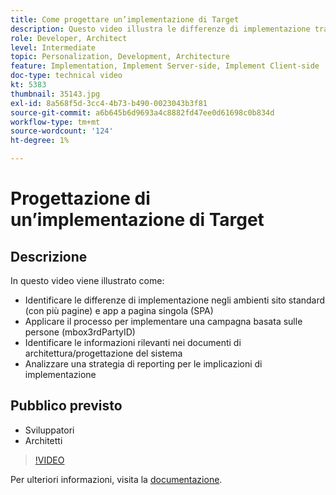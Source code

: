 ```yaml
---
title: Come progettare un’implementazione di Target
description: Questo video illustra le differenze di implementazione tra sviluppatori e architetti Adobe Target e gli ambienti per siti standard (con più pagine) e app a pagina singola (SPA). Scopri come applicare il processo per implementare una campagna basata sulle persone (mbox3rdPartyID), identificare le informazioni rilevanti nell’architettura del sistema/nei documenti di progettazione e analizzare una strategia di reporting per le implicazioni di implementazione.
role: Developer, Architect
level: Intermediate
topic: Personalization, Development, Architecture
feature: Implementation, Implement Server-side, Implement Client-side
doc-type: technical video
kt: 5383
thumbnail: 35143.jpg
exl-id: 8a568f5d-3cc4-4b73-b490-0023043b3f81
source-git-commit: a6b645b6d9693a4c8882fd47ee0d61698c0b834d
workflow-type: tm+mt
source-wordcount: '124'
ht-degree: 1%

---
```


# Progettazione di un’implementazione di Target

## Descrizione

In questo video viene illustrato come:

* Identificare le differenze di implementazione negli ambienti sito standard (con più pagine) e app a pagina singola (SPA)
* Applicare il processo per implementare una campagna basata sulle persone (mbox3rdPartyID)
* Identificare le informazioni rilevanti nei documenti di architettura/progettazione del sistema
* Analizzare una strategia di reporting per le implicazioni di implementazione

## Pubblico previsto

* Sviluppatori
* Architetti

>[!VIDEO](https://video.tv.adobe.com/v/35143/?quality=12)

Per ulteriori informazioni, visita la [documentazione](https://experienceleague.adobe.com/docs/target/using/implement-target/implementing-target.html?lang=en).
